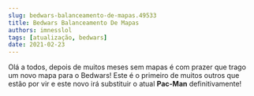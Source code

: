 ```yaml
---
slug: bedwars-balanceamento-de-mapas.49533
title: Bedwars Balanceamento De Mapas
authors: imnesslol
tags: [atualização, bedwars]
date: 2021-02-23
---
```


Olá a todos, depois de muitos meses sem mapas é com prazer que trago um novo mapa para o Bedwars! Este é o primeiro de muitos outros que estão por vir e este novo irá substituir o atual **Pac-Man** definitivamente!